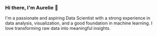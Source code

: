 ### Hi there, I'm Aurelie 👋


I'm a passionate and aspiring Data Scientist with a strong experience in data analysis, visualization, and a good foundation in machine learning. I love transforming raw data into meaningful insights.

<!--
**AurelieNgalula/AurelieNgalula** is a ✨ _special_ ✨ repository because its `README.md` (this file) appears on your GitHub profile.

Here are some ideas to get you started:

- 🔭 I’m currently working on ...
- 🌱 I’m currently learning ...
- 👯 I’m looking to collaborate on ...
- 🤔 I’m looking for help with ...
- 💬 Ask me about ...
- 📫 How to reach me: ...
- 😄 Pronouns: ...
- ⚡ Fun fact: ...
-->
